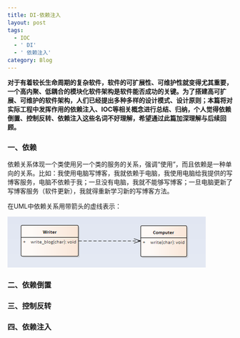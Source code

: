 ```yaml
---
title: DI-依赖注入
layout: post
tags:
  - IOC
  - ' DI'
  - ' 依赖注入'
category: Blog
---
```

**对于有着较长生命周期的复杂软件，软件的可扩展性、可维护性就变得尤其重要，一个高内聚、低耦合的模块化软件架构是软件能否成功的关键。为了搭建高可扩展、可维护的软件架构，人们已经提出多种多样的设计模式、设计原则；本篇将对实际工程中发挥作用的依赖注入、IOC等相关概念进行总结、归纳，个人觉得依赖倒置、控制反转、依赖注入这些名词不好理解，希望通过此篇加深理解与后续回顾。**

### 一、依赖

依赖关系体现一个类使用另一个类的服务的关系，强调“使用”，而且依赖是一种单向的关系。比如：我使用电脑写博客，我就依赖于电脑，我使用电脑给我提供的写博客服务，电脑不依赖于我；一旦没有电脑，我就不能够写博客；一旦电脑更新了写博客服务（软件更新），我就得重新学习新的写博客方法。

在UML中依赖关系用带箭头的虚线表示：

![dependency relationship](/images/blogs/dependency_relationship.png "dependency relationship")



### 二、依赖倒置




### 三、控制反转





### 四、依赖注入





